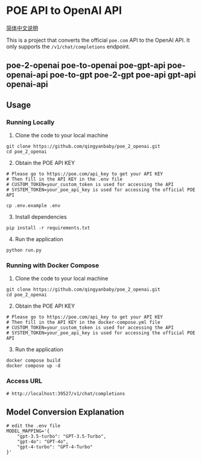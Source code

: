 # POE API to OpenAI API
[简体中文说明](README_ZH.md)

This is a project that converts the official `poe.com` API to the OpenAI API. It only supports the `/v1/chat/completions` endpoint.
## poe-2-openai poe-to-openai poe-gpt-api poe-openai-api  poe-to-gpt poe-2-gpt poe-api gpt-api openai-api
## Usage
### Running Locally

1. Clone the code to your local machine
```shell
git clone https://github.com/qingyanbaby/poe_2_openai.git
cd poe_2_openai
```

2. Obtain the POE API KEY
```shell
# Please go to https://poe.com/api_key to get your API KEY
# Then fill in the API KEY in the .env file
# CUSTOM_TOKEN=your_custom_token is used for accessing the API
# SYSTEM_TOKEN=your_poe_api_key is used for accessing the official POE API

cp .env.example .env
```

3. Install dependencies
```shell 
pip install -r requirements.txt
```

4. Run the application
```shell
python run.py
```

### Running with Docker Compose

1. Clone the code to your local machine 
```shell
git clone https://github.com/qingyanbaby/poe_2_openai.git
cd poe_2_openai
```

2. Obtain the POE API KEY
```shell
# Please go to https://poe.com/api_key to get your API KEY 
# Then fill in the API KEY in the docker-compose.yml file
# CUSTOM_TOKEN=your_custom_token is used for accessing the API
# SYSTEM_TOKEN=your_poe_api_key is used for accessing the official POE API
```

3. Run the application
```shell
docker compose build
docker compose up -d
```

### Access URL
```shell
# http://localhost:39527/v1/chat/completions
```

## Model Conversion Explanation
```shell
# edit the .env file
MODEL_MAPPING='{
    "gpt-3.5-turbo": "GPT-3.5-Turbo",
    "gpt-4o": "GPT-4o",
    "gpt-4-turbo": "GPT-4-Turbo"
}'
```
